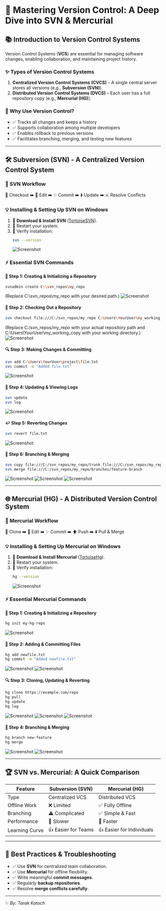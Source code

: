 # 🔧 Mastering Version Control: A Deep Dive into SVN & Mercurial

## 📚 Introduction to Version Control Systems
Version Control Systems (**VCS**) are essential for managing software changes, enabling collaboration, and maintaining project history.

### ✨ Types of Version Control Systems
1. **Centralized Version Control Systems (CVCS)** – A single central server stores all versions (e.g., **Subversion (SVN)**).
2. **Distributed Version Control Systems (DVCS)** – Each user has a full repository copy (e.g., **Mercurial (HG)**).

### 🌟 Why Use Version Control?
- ✅ Tracks all changes and keeps a history
- ✅ Supports collaboration among multiple developers
- ✅ Enables rollback to previous versions
- ✅ Facilitates branching, merging, and testing new features

---

## 🛠 Subversion (SVN) - A Centralized Version Control System
### 🔄 SVN Workflow
🔽 Checkout ➡️ 📝 Edit ➡️ ✨ Commit ➡️ ⬇️ Update ➡️ ⚔️ Resolve Conflicts

### 💡 Installing & Setting Up SVN on Windows
1. 💾 **Download & Install SVN** ([TortoiseSVN](https://tortoisesvn.net/)).
2. 🔄 Restart your system.
3. 📃 Verify installation:
   ```sh
   svn --version
   ```
   ![Screenshot](https://raw.githubusercontent.com/TarakKatoch/DevOps-Class-Assignment/main/images/Screenshot%202025-02-14%20142716.png)


### ⚡ Essential SVN Commands
#### **📘 Step 1: Creating & Initializing a Repository**
```sh
svnadmin create C:\svn_repos\my_repo
```
(Replace C:\svn_repos\my_repo with your desired path.)
![Screenshot](https://raw.githubusercontent.com/TarakKatoch/DevOps-Class-Assignment/main/images/Screenshot%202025-02-14%20143202.png)


#### **📂 Step 2: Checking Out a Repository**
```sh
svn checkout file:///C:/svn_repos/my_repo C:\Users\YourUser\my_working_copy
```
(Replace C:/svn_repos/my_repo with your actual repository path and C:\Users\YourUser\my_working_copy with your working directory.)
![Screenshot](https://raw.githubusercontent.com/TarakKatoch/DevOps-Class-Assignment/main/images/Screenshot%202025-02-14%20021105.png)


#### **🔍 Step 3: Making Changes & Committing**
```sh
svn add C:\Users\YourUser\project\file.txt
svn commit -m "Added file.txt"
```
![Screenshot](https://raw.githubusercontent.com/TarakKatoch/DevOps-Class-Assignment/main/images/Screenshot%202025-02-14%20021314.png)

#### **🔄 Step 4: Updating & Viewing Logs**
```sh
svn update  
svn log
```
![Screenshot](https://raw.githubusercontent.com/TarakKatoch/DevOps-Class-Assignment/main/images/Screenshot%202025-02-14%20021435.png)

#### **↩️ Step 5: Reverting Changes**
```sh
svn revert file.txt
```
![Screenshot](https://raw.githubusercontent.com/TarakKatoch/DevOps-Class-Assignment/main/images/Screenshot%202025-02-14%20021527.png)

#### **🎨 Step 6: Branching & Merging**
```sh
svn copy file:///C:/svn_repos/my_repo/trunk file:///C:/svn_repos/my_repo/branches/feature-branch -m "Creating a feature branch"
svn merge file:///C:/svn_repos/my_repo/branches/feature-branch
```
![Screenshot](https://raw.githubusercontent.com/TarakKatoch/DevOps-Class-Assignment/main/images/Screenshot%202025-02-14%20021922.png)
![Screenshot](https://raw.githubusercontent.com/TarakKatoch/DevOps-Class-Assignment/main/images/Screenshot%202025-02-14%20021949.png)
![Screenshot](https://raw.githubusercontent.com/TarakKatoch/DevOps-Class-Assignment/main/images/Screenshot%202025-02-14%20022006.png)

---

## 🌐 Mercurial (HG) - A Distributed Version Control System
### 🔄 Mercurial Workflow
🔽 Clone ➡️ 📝 Edit ➡️ ✨ Commit ➡️ ⬆️ Push ➡️ ⬇️ Pull & Merge

### 💡 Installing & Setting Up Mercurial on Windows
1. 💾 **Download & Install Mercurial** ([TortoiseHg](https://tortoisehg.bitbucket.io/)).
2. 🔄 Restart your system.
3. 📃 Verify installation:
   ```sh
   hg --version
   ```
   ![Screenshot](https://raw.githubusercontent.com/TarakKatoch/DevOps-Class-Assignment/main/images/Screenshot%202025-02-14%20023939.png)

### ⚡ Essential Mercurial Commands
#### **📘 Step 1: Creating & Initializing a Repository**
```sh
hg init my-hg-repo
```
![Screenshot](https://raw.githubusercontent.com/TarakKatoch/DevOps-Class-Assignment/main/images/Screenshot%202025-02-14%20024030.png)

#### **📂 Step 2: Adding & Committing Files**
```sh
hg add newfile.txt  
hg commit -m "Added newfile.txt"
```
![Screenshot](https://raw.githubusercontent.com/TarakKatoch/DevOps-Class-Assignment/main/images/Screenshot%202025-02-14%20024209.png)
![Screenshot](https://raw.githubusercontent.com/TarakKatoch/DevOps-Class-Assignment/main/images/Screenshot%202025-02-14%20024425.png)

#### **🔍 Step 3: Cloning, Updating & Reverting**
```sh
hg clone https://example.com/repo  
hg pull  
hg update  
hg log
```
![Screenshot](https://raw.githubusercontent.com/TarakKatoch/DevOps-Class-Assignment/main/images/Screenshot%202025-02-14%20024954.png)
![Screenshot](https://raw.githubusercontent.com/TarakKatoch/DevOps-Class-Assignment/main/images/Screenshot%202025-02-14%20025414.png)
![Screenshot](https://raw.githubusercontent.com/TarakKatoch/DevOps-Class-Assignment/main/images/Screenshot%202025-02-14%20025439.png)

#### **🎨 Step 4: Branching & Merging**
```sh
hg branch new-feature  
hg merge
```
![Screenshot](https://raw.githubusercontent.com/TarakKatoch/DevOps-Class-Assignment/main/images/Screenshot%202025-02-14%20025807.png)
![Screenshot](https://raw.githubusercontent.com/TarakKatoch/DevOps-Class-Assignment/main/images/Screenshot%202025-02-14%20025834.png)

---

## 🏆 SVN vs. Mercurial: A Quick Comparison

| Feature       | Subversion (SVN) | Mercurial (HG) |
|--------------|----------------|----------------|
| Type        | Centralized VCS | Distributed VCS |
| Offline Work | ❌ Limited     | ✅ Fully Offline |
| Branching    | ⚠️ Complicated  | ✅ Simple & Fast |
| Performance  | 🐢 Slower       | 🚀 Faster |
| Learning Curve | 👍 Easier for Teams | 👍 Easier for Individuals |

---

## 🔧 Best Practices & Troubleshooting
- ✅ Use **SVN** for centralized team collaboration.
- ✅ Use **Mercurial** for offline flexibility.
- ✅ Write meaningful **commit messages**.
- ✅ Regularly **backup repositories**.
- ✅ Resolve **merge conflicts carefully**.

---

✨ *By: Tarak Katoch*  
 
